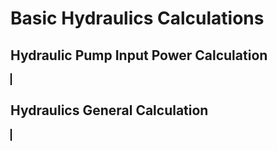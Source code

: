 <script setup>
  import CalcEmbeder from '../components/calc-embeder.vue'

  const calcData0 = {
    title: 'Hydraulic Pump Input Power Calculation', 
    calcUrl: 'c-20220513.080934847-e3d-03e483-5cf81b' 
  }
  
  const calcData1 = {
    title: 'Hydraulics General Calculation', 
    calcUrl: 'c-20220521.180628598-e3d-083448-570959' 
  }
</script>

# Basic Hydraulics Calculations
## Hydraulic Pump Input Power Calculation

<CalcEmbeder :calcData="calcData0"
  width="100%" :iframeHeight="800" style="border:1px solid black;">
</CalcEmbeder>

## Hydraulics General Calculation

<CalcEmbeder :calcData="calcData1"
  width="100%" :iframeHeight="1540" style="border:1px solid black;">
</CalcEmbeder>

